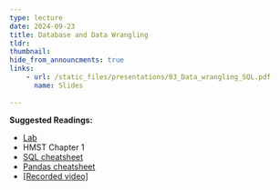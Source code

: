 ```yaml
---
type: lecture
date: 2024-09-23
title: Database and Data Wrangling
tldr: 
thumbnail: 
hide_from_announcments: true
links: 
    - url: /static_files/presentations/03_Data_wrangling_SQL.pdf
      name: Slides
      
---
```

**Suggested Readings:**
- [Lab](https://github.com/phonchi/nsysu-math608/blob/master/static_files/presentations/03_Relational_Database_and_data_wrangling.ipynb)
- HMST Chapter 1
- [SQL cheatsheet](https://www.mit.edu/~amidi/teaching/data-science-tools/study-guide/data-retrieval-with-sql/)
- [Pandas cheatsheet](https://pandas.pydata.org/Pandas_Cheat_Sheet.pdf)
- [[Recorded video]](https://youtube.com/playlist?list=PLHNZtBNWQ-87MmgeOo9xMxDViHMBppvyf&si=qgLW5LWOGTQZaJGU)
